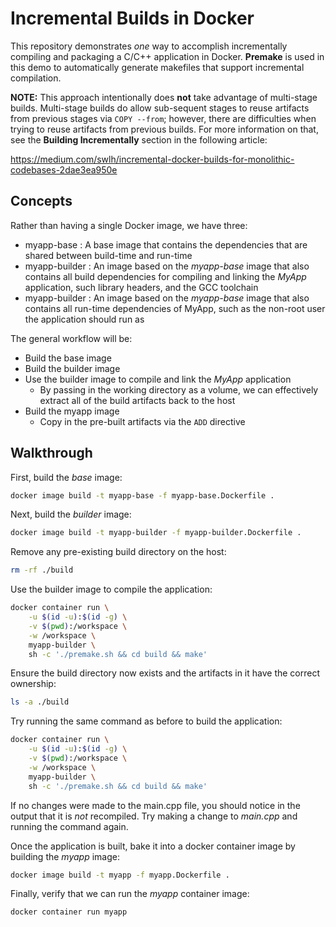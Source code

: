 # Incremental Builds in Docker

This repository demonstrates *one* way to accomplish incrementally compiling
and packaging a C/C++ application in Docker. **Premake** is used in this demo
to automatically generate makefiles that support incremental compilation.

**NOTE:** This approach intentionally does **not** take advantage of
multi-stage builds. Multi-stage builds do allow sub-sequent stages to reuse
artifacts from previous stages via `COPY --from`; however, there are
difficulties when trying to reuse artifacts from previous builds. For more
information on that, see the **Building Incrementally** section in the
following article:

https://medium.com/swlh/incremental-docker-builds-for-monolithic-codebases-2dae3ea950e

## Concepts

Rather than having a single Docker image, we have three:

* myapp-base : A base image that contains the dependencies that are shared
  between build-time and run-time
* myapp-builder : An image based on the *myapp-base* image that also contains
  all build dependencies for compiling and linking the *MyApp* application,
  such library headers, and the GCC toolchain
* myapp-builder : An image based on the *myapp-base* image that also contains
  all run-time dependencies of MyApp, such as the non-root user the application
  should run as

The general workflow will be:

* Build the base image
* Build the builder image
* Use the builder image to compile and link the *MyApp* application
    * By passing in the working directory as a volume, we can effectively
      extract all of the build artifacts back to the host
* Build the myapp image
    * Copy in the pre-built artifacts via the `ADD` directive

## Walkthrough

First, build the *base* image:

```bash
docker image build -t myapp-base -f myapp-base.Dockerfile .
```

Next, build the *builder* image:

```bash
docker image build -t myapp-builder -f myapp-builder.Dockerfile .
```

Remove any pre-existing build directory on the host:

```bash
rm -rf ./build
```

Use the builder image to compile the application:

```bash
docker container run \
    -u $(id -u):$(id -g) \
    -v $(pwd):/workspace \
    -w /workspace \
    myapp-builder \
    sh -c './premake.sh && cd build && make'
```

Ensure the build directory now exists and the artifacts in it have the correct
ownership:

```bash
ls -a ./build
```

Try running the same command as before to build the application:

```bash
docker container run \
    -u $(id -u):$(id -g) \
    -v $(pwd):/workspace \
    -w /workspace \
    myapp-builder \
    sh -c './premake.sh && cd build && make'
```

If no changes were made to the main.cpp file, you should notice in the output
that it is *not* recompiled. Try making a change to *main.cpp* and running the
command again.

Once the application is built, bake it into a docker container image by
building the *myapp* image:

```bash
docker image build -t myapp -f myapp.Dockerfile .
```

Finally, verify that we can run the *myapp* container image:

```bash
docker container run myapp
```

